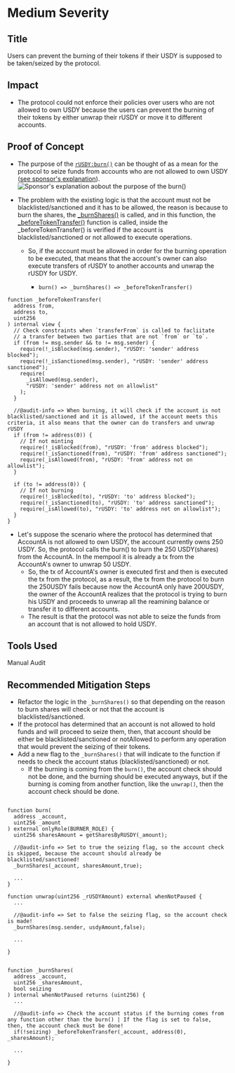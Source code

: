 # Medium Severity

## Title
Users can prevent the burning of their tokens if their USDY is supposed to be taken/seized by the protocol.

## Impact
- The protocol could not enforce their policies over users who are not allowed to own USDY because the users can prevent the burning of their tokens by either unwrap their rUSDY or move it to different accounts.

## Proof of Concept
- The purpose of the [`rUSDY:burn()`](https://github.com/code-423n4/2023-09-ondo/blob/main/contracts/usdy/rUSDY.sol#L672-L683) can be thought of as a mean for the protocol to seize funds from accounts who are not allowed to own USDY ([see sponsor's explanation](https://discord.com/channels/810916927919620096/1145752078334042203/1148263052282691716)).
![Sponsor's explanation aobout the purpose of the burn()](https://res.cloudinary.com/djt3zbrr3/image/upload/v1693862925/OndoFinance/burnFunctionExplanation.png)

- The problem with the existing logic is that the account must not be blacklisted/sanctioned and it has to be allowed, the reason is because to burn the shares, the [_burnShares()]() is called, and in this function, the [_beforeTokenTransfer()]() function is called, inside the _beforeTokenTransfer() is verified if the account is blacklisted/sanctioned or not allowed to execute operations.
  - So, if the account must be allowed in order for the burning operation to be executed, that means that the account's owner can also execute transfers of rUSDY to another accounts and unwrap the rUSDY for USDY.

    - `burn() => _burnShares() => _beforeTokenTransfer()`

```solidity
function _beforeTokenTransfer(
  address from,
  address to,
  uint256
) internal view {
  // Check constraints when `transferFrom` is called to facliitate
  // a transfer between two parties that are not `from` or `to`.
  if (from != msg.sender && to != msg.sender) {
    require(!_isBlocked(msg.sender), "rUSDY: 'sender' address blocked");
    require(!_isSanctioned(msg.sender), "rUSDY: 'sender' address sanctioned");
    require(
      _isAllowed(msg.sender),
      "rUSDY: 'sender' address not on allowlist"
    );
  }

  //@audit-info => When burning, it will check if the account is not blacklisted/sanctioned and it is allowed, if the account meets this criteria, it also means that the owner can do transfers and unwrap rUSDY
  if (from != address(0)) {
    // If not minting
    require(!_isBlocked(from), "rUSDY: 'from' address blocked");
    require(!_isSanctioned(from), "rUSDY: 'from' address sanctioned");
    require(_isAllowed(from), "rUSDY: 'from' address not on allowlist");
  }

  if (to != address(0)) {
    // If not burning
    require(!_isBlocked(to), "rUSDY: 'to' address blocked");
    require(!_isSanctioned(to), "rUSDY: 'to' address sanctioned");
    require(_isAllowed(to), "rUSDY: 'to' address not on allowlist");
  }
}

```

- Let's suppose the scenario where the protocol has determined that AccountA is not allowed to own USDY, the account currently owns 250 USDY. So, the protocol calls the burn() to burn the 250 USDY(shares) from the AccountA. In the mempool it is already a tx from the AccountA's owner to unwrap 50 USDY.
  - So, the tx of AccountA's owner is executed first and then is executed the tx from the protocol, as a result, the tx from the protocol to burn the 250USDY fails because now the AccountA only have 200USDY, the owner of the AccountA realizes that the protocol is trying to burn his USDY and proceeds to unwrap all the reamining balance or transfer it to different accounts.
  - The result is that the protocol was not able to seize the funds from an account that is not allowed to hold USDY.


## Tools Used
Manual Audit

## Recommended Mitigation Steps
- Refactor the logic in the `_burnShares()` so that depending on the reason to burn shares will check or not that the account is blacklisted/sanctioned.
- If the protocol has determined that an account is not allowed to hold funds and will proceed to seize them, then, that account should be either be blacklisted/sanctioned or notAllowed to perform any operation that would prevent the seizing of their tokens.
- Add a new flag to the `_burnShares()` that will indicate to the function if needs to check the account status (blacklisted/sanctioned) or not.
  - If the burning is coming from the `burn()`, the account check should not be done, and the burning should be executed anyways, but if the burning is coming from another function, like the `unwrap()`, then the account check should be done.

```solidity

function burn(
  address _account,
  uint256 _amount
) external onlyRole(BURNER_ROLE) {
  uint256 sharesAmount = getSharesByRUSDY(_amount);

  //@audit-info => Set to true the seizing flag, so the account check is skipped, because the account should already be blacklisted/sanctioned!
  _burnShares(_account, sharesAmount,true);

  ...
}

function unwrap(uint256 _rUSDYAmount) external whenNotPaused {
  ...

  //@audit-info => Set to false the seizing flag, so the account check is made!
  _burnShares(msg.sender, usdyAmount,false);
  
  ...

}


function _burnShares(
  address _account,
  uint256 _sharesAmount,
  bool seizing
) internal whenNotPaused returns (uint256) {
  ...

  //@audit-info => Check the account status if the burning comes from any function other than the burn() | If the flag is set to false, then, the account check must be done!
  if(!seizing) _beforeTokenTransfer(_account, address(0), _sharesAmount);

  ...

}
```